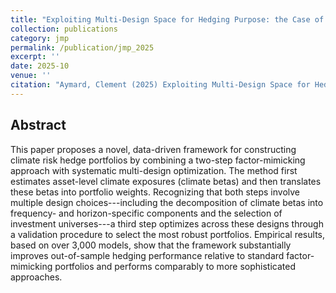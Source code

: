 ```yaml
---
title: "Exploiting Multi-Design Space for Hedging Purpose: the Case of Climate Risk"
collection: publications
category: jmp
permalink: /publication/jmp_2025
excerpt: ''
date: 2025-10
venue: ''
citation: "Aymard, Clement (2025) Exploiting Multi-Design Space for Hedging Purpose: the Case of Climate Risk, working paper."
---
```


## Abstract
This paper proposes a novel, data-driven framework for constructing climate risk hedge portfolios by combining a two-step factor-mimicking approach with systematic multi-design optimization. The method first estimates asset-level climate exposures (climate betas) and then translates these betas into portfolio weights. Recognizing that both steps involve multiple design choices---including the decomposition of climate betas into frequency- and horizon-specific components and the selection of investment universes---a third step optimizes across these designs through a validation procedure to select the most robust portfolios. Empirical results, based on over 3,000 models, show that the framework substantially improves out-of-sample hedging performance relative to standard factor-mimicking portfolios and performs comparably to more sophisticated approaches.
